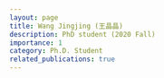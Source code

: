 ```yaml
---
layout: page
title: Wang Jingjing (王晶晶)
description: PhD student (2020 Fall)
importance: 1
category: Ph.D. Student
related_publications: true
---
```

